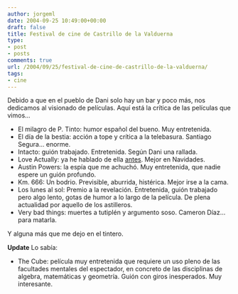 ```yaml
---
author: jorgeml
date: 2004-09-25 10:49:00+00:00
draft: false
title: Festival de cine de Castrillo de la Valduerna
type: 
- post
- posts
comments: true
url: /2004/09/25/festival-de-cine-de-castrillo-de-la-valduerna/
tags:
- cine
---
```


Debido a que en el pueblo de Dani solo hay un bar y poco más, nos dedicamos al visionado de películas. Aquí está la crítica de las películas que vimos...

* El milagro de P. Tinto: humor español del bueno. Muy entretenida.
* El día de la bestia: acción a tope y crítica a la telebasura. Santiago Segura... enorme.
* Intacto: guión trabajado. Entretenida. Según Dani una rallada.
* Love Actually: ya he hablado de ella [antes](/2004/09/14/love-actually/). Mejor en Navidades.
* Austin Powers: la espía que me achuchó. Muy entretenida, que nadie espere un guión profundo.
* Km. 666: Un bodrio. Previsible, aburrida, histérica. Mejor irse a la cama.
* Los lunes al sol: Premio a la revelación. Entretenida, guión trabajado pero algo lento, gotas de humor a lo largo de la película. De plena actualidad por aquello de los astilleros.
* Very bad things: muertes a tutiplén y argumento soso. Cameron Díaz... para matarla.

Y alguna más que me dejo en el tintero.

**Update** Lo sabía:
* The Cube: película muy entretenida que requiere un uso pleno de las facultades mentales del espectador, en concreto de las disciplinas de algebra, matemáticas y geometría. Guión con giros inesperados. Muy interesante.
